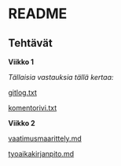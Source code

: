 # README
## Tehtävät
**Viikko 1**

*Tällaisia vastauksia tällä kertaa:*

[gitlog.txt](https://github.com/tjunttil/ot-harjoitustyo/blob/master/laskarit/viikko1/gitlog.txt)

[komentorivi.txt](https://github.com/tjunttil/ot-harjoitustyo/blob/master/laskarit/viikko1/komentorivi.txt)

**Viikko 2**

[vaatimusmaarittely.md](https://github.com/tjunttil/ot-harjoitustyo/blob/master/dokumentaatio/vaatimusmaarittely.md)

[tyoaikakirjanpito.md](https://github.com/tjunttil/ot-harjoitustyo/blob/master/dokumentaatio/tyoaikakirjanpito.md)
